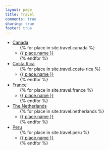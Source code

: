 ```yaml
---
layout: page
title: Travel
comments: true
sharing: true
footer: true
---
```

<ul>
  <li><a href="{{ root_url }}/travel/canada">Canada</a>
    <ul>
      {% for place in site.travel.canada %}
        <li><a href="{{ root_url }}/blog/{{ place.url }}">{{ place.name }}</a></li>
      {% endfor %}
    </ul>
  </li>
  <li><a href="{{ root_url }}/travel/costa-rica">Costa Rica</a>
    <ul>
      {% for place in site.travel.costa-rica %}
        <li><a href="{{ root_url }}/blog/{{ place.url }}">{{ place.name }}</a></li>
      {% endfor %}
    </ul>
  </li>

  <li><a href="{{ root_url }}/travel/france">France</a>
    <ul>
      {% for place in site.travel.france %}
        <li><a href="{{ root_url }}/travel/france/{{ place.url }}">{{ place.name }}</a></li>
      {% endfor %}
    </ul>
  </li>

  <li><a href="{{ root_url }}/travel/netherlands">The Netherlands</a>
    <ul>
      {% for place in site.travel.netherlands %}
        <li><a href="{{ root_url }}/travel/netherlands/{{ place.url }}">{{ place.name }}</a></li>
      {% endfor %}
    </ul>
  </li>

  <li><a href="{{ root_url }}/travel/peru">Peru</a>
    <ul>
      {% for place in site.travel.peru %}
        <li><a href="{{ root_url }}/blog/{{ place.url }}">{{ place.name }}</a></li>
      {% endfor %}
    </ul>
  </li>

</ul>